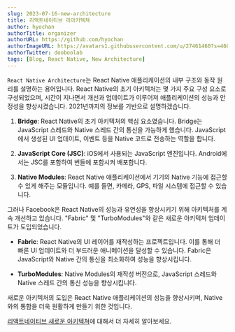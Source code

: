 ```yaml
---
slug: 2023-07-16-new-architecture
title: 리액트네이티브 리아키텍쳐
author: hyochan
authorTitle: organizer
authorURL: https://github.com/hyochan
authorImageURL: https://avatars1.githubusercontent.com/u/27461460?s=460&u=b5860875e26d33fd70fd210f4ea74f81cdf9d99b&v=4
authorTwitter: dooboolab
tags: [Blog, React Native, New Architecture]
---
```


`React Native Architecture`는 React Native 애플리케이션의 내부 구조와 동작 원리를 설명하는 용어입니다. React Native의 초기 아키텍처는 몇 가지 주요 구성 요소로 구성되었으며, 시간이 지나면서 개선과 업데이트가 이루어져 애플리케이션의 성능과 안정성을 향상시켰습니다. 2021년까지의 정보를 기반으로 설명하겠습니다.

1. **Bridge**: React Native의 초기 아키텍처의 핵심 요소였습니다. Bridge는 JavaScript 스레드와 Native 스레드 간의 통신을 가능하게 했습니다. JavaScript에서 생성된 UI 업데이트, 이벤트 등을 Native 코드로 전송하는 역할을 합니다.

2. **JavaScript Core (JSC)**: iOS에서 사용되는 JavaScript 엔진입니다. Android에서는 JSC를 포함하여 번들에 포함시켜 배포합니다.

3. **Native Modules**: React Native 애플리케이션에서 기기의 Native 기능에 접근할 수 있게 해주는 모듈입니다. 예를 들면, 카메라, GPS, 파일 시스템에 접근할 수 있습니다.

그러나 Facebook은 React Native의 성능과 유연성을 향상시키기 위해 아키텍처를 계속 개선하고 있습니다. "Fabric" 및 "TurboModules"와 같은 새로운 아키텍처 업데이트가 도입되었습니다.

- **Fabric**: React Native의 UI 레이어를 재작성하는 프로젝트입니다. 이를 통해 더 빠른 UI 업데이트와 더 부드러운 애니메이션을 달성할 수 있습니다. Fabric은 JavaScript와 Native 간의 통신을 최소화하여 성능을 향상시킵니다.

- **TurboModules**: Native Modules의 재작성 버전으로, JavaScript 스레드와 Native 스레드 간의 통신 성능을 향상시킵니다.

새로운 아키텍처의 도입은 React Native 애플리케이션의 성능을 향상시키며, Native와의 통합을 더욱 원활하게 만들기 위한 것입니다.

[리액트네이티브 새로운 아키텍쳐](https://medium.com/crossplatformkorea/%EB%A6%AC%EC%95%A1%ED%8A%B8%EB%84%A4%EC%9D%B4%ED%8B%B0%EB%B8%8C-%EC%83%88%EB%A1%9C%EC%9A%B4-%EC%95%84%ED%82%A4%ED%85%8D%EC%B3%90-fae32d16f651)에 대해서 더 자세히 알아보세요.